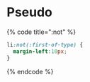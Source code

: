 # Pseudo

{% code title=":not" %}
```css
li:not(:first-of-type) {
  margin-left:10px;
}
```
{% endcode %}

